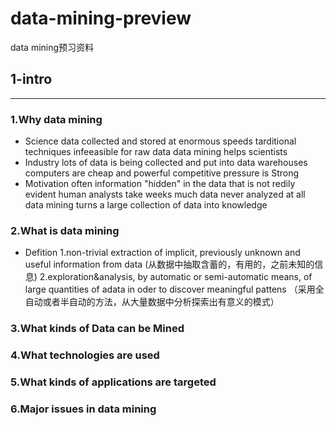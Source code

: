 # data-mining-preview
data mining预习资料

## 1-intro
***
### 1.Why data mining
* Science
  data collected and stored at enormous speeds
  tarditional techniques infeeasible for raw data
  data mining helps scientists
* Industry
  lots of data is being collected and put into data warehouses
  computers are cheap and powerful
  competitive pressure is Strong
* Motivation 
  often information "hidden" in the data that is not redily evident
  human analysts take weeks
  much data never analyzed at all
  data mining turns a large collection of data into knowledge
  
### 2.What is data mining
* Defition
  1.non-trivial extraction of implicit, previously unknown and useful information from data
  (从数据中抽取含蓄的，有用的，之前未知的信息)
  2.exploration&analysis, by automatic or semi-automatic means, of large quantities of adata in oder to discover meaningful pattens
  （采用全自动或者半自动的方法，从大量数据中分析探索出有意义的模式）
  
### 3.What kinds of Data can be Mined
### 4.What technologies are used
### 5.What kinds of applications are targeted
### 6.Major issues in data mining

